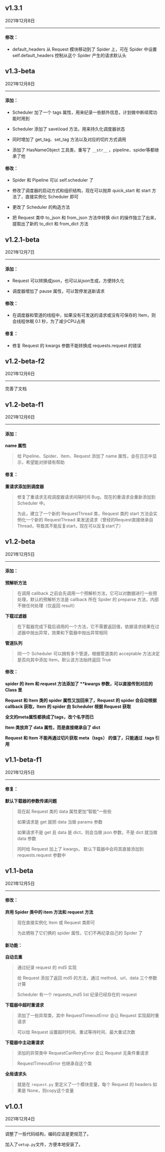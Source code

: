 ## v1.3.1

2021年12月8日

---

#### 修改：

- default_headers 从 Request 模块移动到了 Spider 上，可在 Spider 中设置 self.default_headers 控制从这个 Spider 产生的请求默认头

## v1.3-beta

2021年12月8日

---

#### 添加：

- Scheduler 加了一个 tags 属性，用来纪录一些额外信息，计划做中断续爬功能时用到

- Scheduler 添加了 save\load 方法，用来持久化调度器状态

- 同时增加了 get_tag、set_tag 方法以及对应的切片方式调用

- 添加了 HasNameObject 工具类，重写了 `__str__` ，pipeline、spider等都继承了他

#### 修改：

- Spider 和 Pipeline 可以 self.scheduler 了

- 修改了调度器的启动方式和组织结构，现在可以抛弃 quick_start 和 start 方法了，直接实例化 Scheduler 即可

- 更改了 Scheduler 的构造方法

- 把 Request 类中 to_json 和 from_json 方法中转换 dict 的操作独立了出来，提取出了新的 to_dict 和 from_dict 方法

## v1.2.1-beta

2021年12月7日

---

#### 添加：

- Request 可以转换成json，也可以从json生成，方便持久化

- 调度器增加了 pause 属性，可以暂停发送新请求

#### 修改：

- 在调度器和管道的线程中，如果没有可发送的请求或没有可保存的 Item，则会线程休眠 0.1 秒，为了减少CPU占用

#### 修复：

- 修复 Request 的 kwargs 参数不能转换成 requests.request 的错误

## v1.2-beta-f2

2021年12月6日

---

完善了文档

## v1.2-beta-f1

2021年12月6日

---

#### 添加：

**name 属性**

> 给 Pipeline、Spider、Item、Request 添加了 name 属性，会在日志中显示，希望能对排错有帮助

#### 修复：

**重请求添加到调度器**

> 修复了重请求无视调度器请求间隔时间 Bug，现在的重请求会重新添加到 Scheduler 中。
>
> 为此，建立了一个新的 RequestThread 类，Request 类的 start 方法会实例化一个新的 RequestThread 来发送请求（曾经的Request直接继承自Thread，导致其不能反复start，现在可以反复start了）

## v1.2-beta

2021年12月5日

---

#### 添加：

**预解析方法**

> 在调用 callback 之前会先调用一个预解析方法，它可以对数据进行一些预处理，默认的预解析方法是 callback 所在 Spider 的 preparse 方法，内部不做任何处理（仅返回 result）

**下载过滤器**

> 在下载器完成下载后调用的一个方法，它不需要返回值，依据请求结果在过滤器中抛出异常，效果和下载器中抛出异常相同

**管道队列**

> 同一个 Scheduler 可以拥有多个管道，根据管道类的 acceptable 方法决定是否向其中添加 Item，默认该方法始终返回 True

#### 修改：

**spider 的 item 和 request 方法添加了 \*\*kwargs 参数，可以直接传到对应的 Class 里**

**Request 和 Item 类的 spider 属性又加回来了，Request 的 spider 会自动根据 callback 获取，Item 的 spider 由 Scheduler 根据 Request 获取**

**全文的meta属性都换成了tags，改个名字而已**

**Item 类放弃了 data 属性，而是直接继承自了 dict**

**Request 和 Item 不能再通过切片获取 meta（tags） 的值了，只能通过 .tags 引用**

## v1.1-beta-f1

2021年12月5日

---

#### 修复：

**默认下载器的参数传递问题**

> 现在起 Request 类的 data 属性更加“智能”一些些
>
> 如果请求是 get 就把 data 当做 params 参数
>
> 如果请求不是 get 且 data 是 dict，则会当做 json 参数，不是 dict 就当做 data 参数
>
> 同时给 Request 加上了 kwargs， 默认下载器中会将其直接添加到 requests.request 参数中

## v1.1-beta

2021年12月5日

---

#### 修改：

**弃用 Spider 类中的 item 方法和 request 方法**

> 现在直接实例化 Item 或 Request 类即可
>
> 为此牺牲了它们俩的 spider 属性，它们不再纪录自己的 Spider 了

#### 新功能：

**自动去重**

> 通过纪录 request 的 md5 实现
>
> 给 Request 添加了返回 md5 的方法，通过 method、url、data 三个参数计算
>
> Scheduler 有一个 requests_md5 list 纪录已经存在的 request

**下载器中超时重请求**

> 添加了一些异常类，其中 RequestTimeoutError 会让 Request 实现超时重请求
>
> 可以给 Request 设置超时时间、重试等待时间、最大重试次数

**下载器中主动重请求**

> 添加的异常类中 RequestCanRetryError 会让 Request 无条件重请求
>
> RequestTimeoutError 也继承自这个类

**全局请求头**

> 就是在 `request.py` 里定义了一个模块变量，每个 Request 的 headers 如果是 None，则copy这个变量

## v1.0.1

2021年12月4日

---

调整了一些代码结构，编码应该是更规范了。

加入了`setup.py`文件，方便本地安装了。